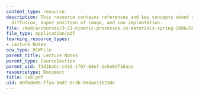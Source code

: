 ```yaml
---
content_type: resource
description: This resource contains references and key concepts about steady state
  diffusion, super position of image, and ion implantation.
file: /media/courses/3-21-kinetic-processes-in-materials-spring-2006/80f6de86ffaab6d70c3b068ae11623de_ls8.pdf
file_type: application/pdf
learning_resource_types:
- Lecture Notes
ocw_type: OCWFile
parent_title: Lecture Notes
parent_type: CourseSection
parent_uid: f1d1babc-c43d-1f07-64ef-1e5e6df16aaa
resourcetype: Document
title: ls8.pdf
uid: 80f6de86-ffaa-b6d7-0c3b-068ae11623de
---
```

